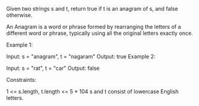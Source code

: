Given two strings s and t, return true if t is an anagram of s, and false otherwise.

An Anagram is a word or phrase formed by rearranging the letters of a different word or phrase, typically using all the original letters exactly once.



Example 1:

Input: s = "anagram", t = "nagaram"
Output: true
Example 2:

Input: s = "rat", t = "car"
Output: false


Constraints:

1 <= s.length, t.length <= 5 * 104
s and t consist of lowercase English letters.
